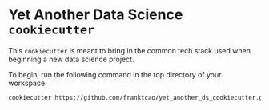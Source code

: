 # Yet Another Data Science `cookiecutter`
This `cookiecutter` is meant to bring in the common tech stack used when beginning a new data science project.

To begin, run the following command in the top directory of your workspace:

```bash
cookiecutter https://github.com/franktcao/yet_another_ds_cookiecutter.git
```
